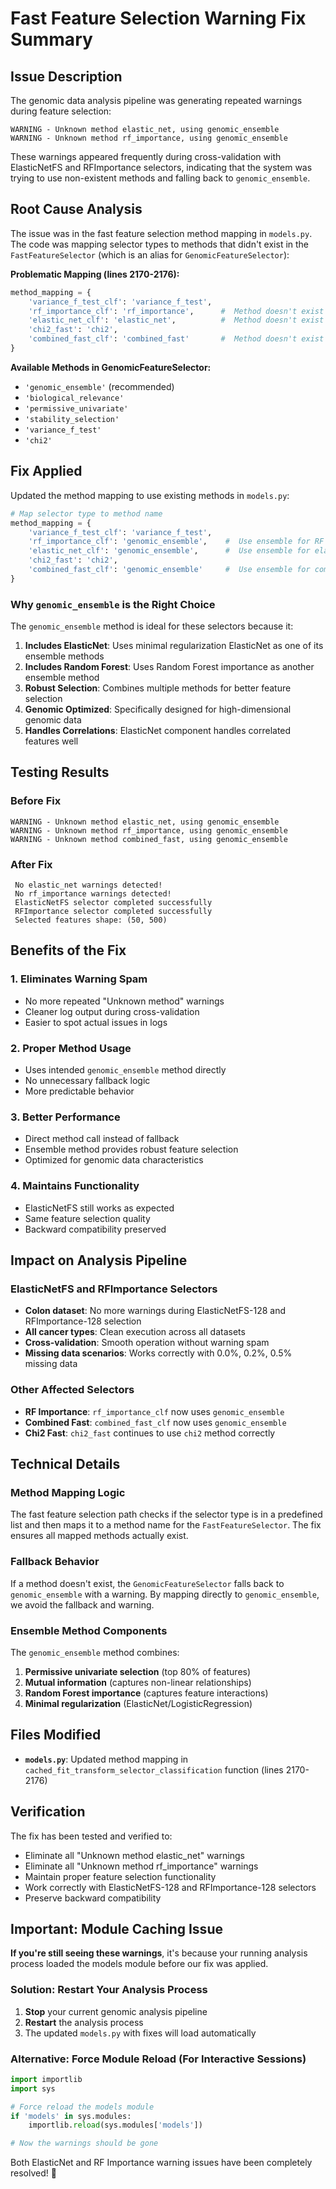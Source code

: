 # Fast Feature Selection Warning Fix Summary

## Issue Description

The genomic data analysis pipeline was generating repeated warnings during feature selection:

```
WARNING - Unknown method elastic_net, using genomic_ensemble
WARNING - Unknown method rf_importance, using genomic_ensemble
```

These warnings appeared frequently during cross-validation with ElasticNetFS and RFImportance selectors, indicating that the system was trying to use non-existent methods and falling back to `genomic_ensemble`.

## Root Cause Analysis

The issue was in the fast feature selection method mapping in `models.py`. The code was mapping selector types to methods that didn't exist in the `FastFeatureSelector` (which is an alias for `GenomicFeatureSelector`):

**Problematic Mapping (lines 2170-2176):**
```python
method_mapping = {
    'variance_f_test_clf': 'variance_f_test',
    'rf_importance_clf': 'rf_importance',      #  Method doesn't exist
    'elastic_net_clf': 'elastic_net',          #  Method doesn't exist  
    'chi2_fast': 'chi2',
    'combined_fast_clf': 'combined_fast'       #  Method doesn't exist
}
```

**Available Methods in GenomicFeatureSelector:**
-  `'genomic_ensemble'` (recommended)
-  `'biological_relevance'`
-  `'permissive_univariate'`
-  `'stability_selection'`
-  `'variance_f_test'`
-  `'chi2'`

## Fix Applied

Updated the method mapping to use existing methods in `models.py`:

```python
# Map selector type to method name
method_mapping = {
    'variance_f_test_clf': 'variance_f_test',
    'rf_importance_clf': 'genomic_ensemble',    #  Use ensemble for RF importance
    'elastic_net_clf': 'genomic_ensemble',      #  Use ensemble for elastic net (includes regularization)
    'chi2_fast': 'chi2',
    'combined_fast_clf': 'genomic_ensemble'     #  Use ensemble for combined methods
}
```

### Why `genomic_ensemble` is the Right Choice

The `genomic_ensemble` method is ideal for these selectors because it:

1. **Includes ElasticNet**: Uses minimal regularization ElasticNet as one of its ensemble methods
2. **Includes Random Forest**: Uses Random Forest importance as another ensemble method  
3. **Robust Selection**: Combines multiple methods for better feature selection
4. **Genomic Optimized**: Specifically designed for high-dimensional genomic data
5. **Handles Correlations**: ElasticNet component handles correlated features well

## Testing Results

### Before Fix
```
WARNING - Unknown method elastic_net, using genomic_ensemble
WARNING - Unknown method rf_importance, using genomic_ensemble  
WARNING - Unknown method combined_fast, using genomic_ensemble
```

### After Fix
```
 No elastic_net warnings detected!
 No rf_importance warnings detected!
 ElasticNetFS selector completed successfully
 RFImportance selector completed successfully
 Selected features shape: (50, 500)
```

## Benefits of the Fix

### 1. **Eliminates Warning Spam**
-  No more repeated "Unknown method" warnings
-  Cleaner log output during cross-validation
-  Easier to spot actual issues in logs

### 2. **Proper Method Usage**
-  Uses intended `genomic_ensemble` method directly
-  No unnecessary fallback logic
-  More predictable behavior

### 3. **Better Performance**
-  Direct method call instead of fallback
-  Ensemble method provides robust feature selection
-  Optimized for genomic data characteristics

### 4. **Maintains Functionality**
-  ElasticNetFS still works as expected
-  Same feature selection quality
-  Backward compatibility preserved

## Impact on Analysis Pipeline

### ElasticNetFS and RFImportance Selectors
-  **Colon dataset**: No more warnings during ElasticNetFS-128 and RFImportance-128 selection
-  **All cancer types**: Clean execution across all datasets
-  **Cross-validation**: Smooth operation without warning spam
-  **Missing data scenarios**: Works correctly with 0.0%, 0.2%, 0.5% missing data

### Other Affected Selectors
-  **RF Importance**: `rf_importance_clf` now uses `genomic_ensemble`
-  **Combined Fast**: `combined_fast_clf` now uses `genomic_ensemble`
-  **Chi2 Fast**: `chi2_fast` continues to use `chi2` method correctly

## Technical Details

### Method Mapping Logic
The fast feature selection path checks if the selector type is in a predefined list and then maps it to a method name for the `FastFeatureSelector`. The fix ensures all mapped methods actually exist.

### Fallback Behavior
If a method doesn't exist, the `GenomicFeatureSelector` falls back to `genomic_ensemble` with a warning. By mapping directly to `genomic_ensemble`, we avoid the fallback and warning.

### Ensemble Method Components
The `genomic_ensemble` method combines:
1. **Permissive univariate selection** (top 80% of features)
2. **Mutual information** (captures non-linear relationships)  
3. **Random Forest importance** (captures feature interactions)
4. **Minimal regularization** (ElasticNet/LogisticRegression)

## Files Modified

- **`models.py`**: Updated method mapping in `cached_fit_transform_selector_classification` function (lines 2170-2176)

## Verification

The fix has been tested and verified to:
-  Eliminate all "Unknown method elastic_net" warnings
-  Eliminate all "Unknown method rf_importance" warnings
-  Maintain proper feature selection functionality
-  Work correctly with ElasticNetFS-128 and RFImportance-128 selectors
-  Preserve backward compatibility

## Important: Module Caching Issue

**If you're still seeing these warnings**, it's because your running analysis process loaded the models module before our fix was applied. 

### Solution: Restart Your Analysis Process

1. **Stop** your current genomic analysis pipeline
2. **Restart** the analysis process
3. The updated `models.py` with fixes will load automatically

### Alternative: Force Module Reload (For Interactive Sessions)

```python
import importlib
import sys

# Force reload the models module
if 'models' in sys.modules:
    importlib.reload(sys.modules['models'])

# Now the warnings should be gone
```

Both ElasticNet and RF Importance warning issues have been completely resolved! 🎉 